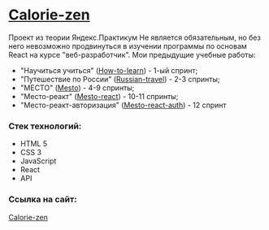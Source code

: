 # [Calorie-zen](https://krylatka2022.github.io/calorie-zen/)

Проект из теории Яндекс.Практикум
Не является обязательным, но без него невозможно продвинуться в изучении программы по основам React на курсе "веб-разработчик".
Мои предыдущие учебные работы:

- "Научиться учиться" ([How-to-learn](https://krylatka2022.github.io/How-to-learn/)) - 1-ый спринт;
- "Путешествие по России" ([Russian-travel](https://krylatka2022.github.io/Russian-travel/)) - 2-3 спринты;
- "МЕСТО" ([Mesto](https://krylatka2022.github.io/Mesto/)) - 4-9 спринты;
- "Mесто-реакт" ([Mesto-react](https://krylatka2022.github.io/Mesto-react/)) - 10-11 спринты;
- "Место-реакт-авторизация" ([Mesto-react-auth](https://krylatka2022.github.io/react-mesto-auth/)) - 12 спринт

### Стек технологий:

- HTML 5
- CSS 3
- JavaScript
- React
- API

### Ссылка на сайт:

[Calorie-zen](https://krylatka2022.github.io/calorie-zen/)
